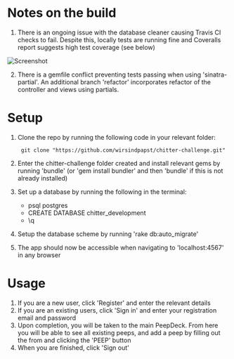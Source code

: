 # Notes on the build

1. There is an ongoing issue with the database cleaner causing Travis CI checks to fail. Despite this, locally tests are running fine and Coveralls report suggests high test coverage (see below)

![Screenshot](http://imgur.com/wPlVS9l)

2. There is a gemfile conflict preventing tests passing when using 'sinatra-partial'. An additional branch 'refactor' incorporates refactor of the controller and views using partials.

# Setup

1. Clone the repo by running the following code in your relevant folder:

        git clone "https://github.com/wirsindpapst/chitter-challenge.git"


2. Enter the chitter-challenge folder created and install relevant gems by running 'bundle' (or 'gem install bundler' and then 'bundle' if this is not already installed)
3. Set up a database by running the following in the terminal:
    * psql postgres
    * CREATE DATABASE chitter_development
    * \q
4. Setup the database scheme by running 'rake db:auto_migrate'
5. The app should now be accessible when navigating to 'localhost:4567' in any browser


# Usage

1. If you are a new user, click 'Register' and enter the relevant details
2. If you are an existing users, click 'Sign in' and enter your registration email and password
3. Upon completion, you will be taken to the main PeepDeck. From here you will be able to see all existing peeps, and add a peep by filling out the from and clicking the 'PEEP' button
4. When you are finished, click 'Sign out'
